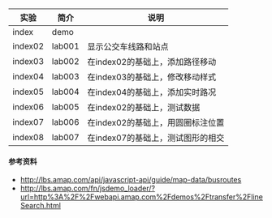 ###

|实验|简介|说明|
|---|---|---|
|index|demo||
|index02|lab001|显示公交车线路和站点|
|index03|lab002|在index02的基础上，添加路径移动|
|index04|lab003|在index03的基础上，修改移动样式|
|index05|lab004|在index04的基础上，添加实时路况|
|index06|lab005|在index02的基础上，测试数据|测试得到：via_stops里面的站点数据，是包含在path的所有的点里面的|
|index07|lab006|在index02的基础上，用圆圈标注位置|完成：从服务器接收线路上所有车辆的位置，相对到达站点画圆|
|index08|lab007|在index07的基础上，测试图形的相交||

#### 参考资料
 - http://lbs.amap.com/api/javascript-api/guide/map-data/busroutes
 - http://lbs.amap.com/fn/jsdemo_loader/?url=http%3A%2F%2Fwebapi.amap.com%2Fdemos%2Ftransfer%2FlineSearch.html